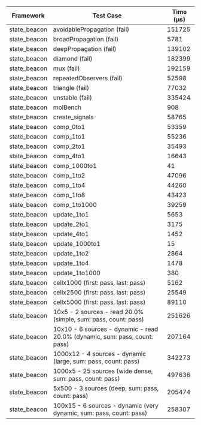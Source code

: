 | Framework | Test Case | Time (μs) |
| --- | --- | --- |
| state_beacon | avoidablePropagation (fail) | 151725 |
| state_beacon | broadPropagation (fail) | 5781 |
| state_beacon | deepPropagation (fail) | 139102 |
| state_beacon | diamond (fail) | 182399 |
| state_beacon | mux (fail) | 192159 |
| state_beacon | repeatedObservers (fail) | 52598 |
| state_beacon | triangle (fail) | 77032 |
| state_beacon | unstable (fail) | 335424 |
| state_beacon | molBench | 908 |
| state_beacon | create_signals | 58765 |
| state_beacon | comp_0to1 | 53359 |
| state_beacon | comp_1to1 | 55236 |
| state_beacon | comp_2to1 | 35493 |
| state_beacon | comp_4to1 | 16643 |
| state_beacon | comp_1000to1 | 41 |
| state_beacon | comp_1to2 | 47096 |
| state_beacon | comp_1to4 | 44260 |
| state_beacon | comp_1to8 | 43423 |
| state_beacon | comp_1to1000 | 39259 |
| state_beacon | update_1to1 | 5653 |
| state_beacon | update_2to1 | 3175 |
| state_beacon | update_4to1 | 1452 |
| state_beacon | update_1000to1 | 15 |
| state_beacon | update_1to2 | 2864 |
| state_beacon | update_1to4 | 1478 |
| state_beacon | update_1to1000 | 380 |
| state_beacon | cellx1000 (first: pass, last: pass) | 5162 |
| state_beacon | cellx2500 (first: pass, last: pass) | 25549 |
| state_beacon | cellx5000 (first: pass, last: pass) | 89110 |
| state_beacon | 10x5 - 2 sources - read 20.0% (simple, sum: pass, count: pass) | 251626 |
| state_beacon | 10x10 - 6 sources - dynamic - read 20.0% (dynamic, sum: pass, count: pass) | 207164 |
| state_beacon | 1000x12 - 4 sources - dynamic (large, sum: pass, count: pass) | 342273 |
| state_beacon | 1000x5 - 25 sources (wide dense, sum: pass, count: pass) | 497636 |
| state_beacon | 5x500 - 3 sources (deep, sum: pass, count: pass) | 205474 |
| state_beacon | 100x15 - 6 sources - dynamic (very dynamic, sum: pass, count: pass) | 258307 |
